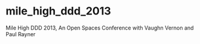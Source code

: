 mile_high_ddd_2013
==================

Mile High DDD 2013, An Open Spaces Conference with Vaughn Vernon and Paul Rayner
